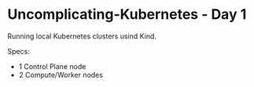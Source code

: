 # Uncomplicating-Kubernetes - Day 1
Running local Kubernetes clusters usind Kind.

Specs:
* 1 Control Plane node
* 2 Compute/Worker nodes
